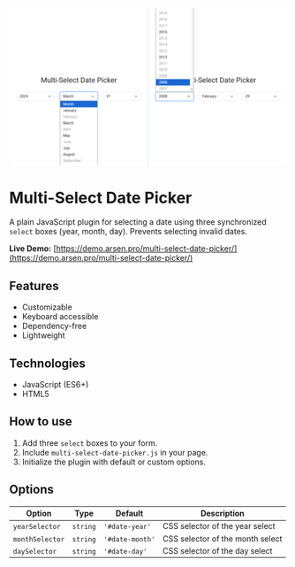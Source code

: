<kbd>
    <img src="img/multi-select-date-picker.png" alt="Multi-Select Date Picker">
</kbd>


# Multi-Select Date Picker
A plain JavaScript plugin for selecting a date using three synchronized `select` boxes
(year, month, day). Prevents selecting invalid dates.


**Live Demo:**
[https://demo.arsen.pro/multi-select-date-picker/](https://demo.arsen.pro/multi-select-date-picker/)


## Features
* Customizable
* Keyboard accessible
* Dependency-free
* Lightweight


## Technologies
* JavaScript (ES6+)
* HTML5


## How to use
1. Add three `select` boxes to your form.
2. Include `multi-select-date-picker.js` in your page.
3. Initialize the plugin with default or custom options.


## Options
| Option          | Type     | Default         | Description                      |
|-----------------|----------|-----------------|----------------------------------|
| `yearSelector`  | `string` | `'#date-year'`  | CSS selector of the year select  |
| `monthSelector` | `string` | `'#date-month'` | CSS selector of the month select |
| `daySelector`   | `string` | `'#date-day'`   | CSS selector of the day select   |